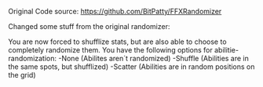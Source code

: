 Original Code source: https://github.com/BitPatty/FFXRandomizer

Changed some stuff from the original randomizer:

You are now forced to shufflize stats, but are also able to choose to completely randomize them.
You have the following options for abilitie-randomization:
  -None (Abilites aren´t randomized)
  -Shuffle (Abilities are in the same spots, but shufflized)
  -Scatter (Abilities are in random positions on the grid)
  
